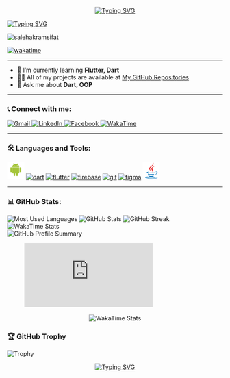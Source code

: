 <p align="center"><a href="https://git.io/typing-svg"><img src="https://readme-typing-svg.demolab.com?font=Fira+Code&pause=1000&color=AC0000&center=true&vCenter=true&width=435&lines=Welcome+to+my+profile" alt="Typing SVG" /></a></p></div>

  [![Typing SVG](https://readme-typing-svg.demolab.com?font=Fira+Code&weight=600&size=26&duration=3200&pause=800&color=00D4FF&center=true&vCenter=true&width=900&lines=Hi,+I'm+Saleh+Akram+Sifat+)](https://git.io/typing-svg)

<p align="left">
  <img src="https://komarev.com/ghpvc/?username=salehakramsifat&label=Profile%20views&color=0e75b6&style=flat" alt="salehakramsifat" />
</p>

<p align="left">
  <a href="https://wakatime.com/@294524e8-d5b9-4f7a-847e-a08b37065282">
    <img src="https://wakatime.com/badge/user/294524e8-d5b9-4f7a-847e-a08b37065282.svg" alt="wakatime" />
  </a>
  
</p>


---

- 🌱 I’m currently learning **Flutter, Dart**
- 👨‍💻 All of my projects are available at [My GitHub Repositories](https://github.com/salehakramsifat?tab=repositories)
- 💬 Ask me about **Dart, OOP**

---

<h3 align="left">📞 Connect with me:</h3>
<p align="left">
  <a href="mailto:salehakramsifat@gmail.com" target="_blank">
    <img src="https://img.shields.io/badge/Gmail-D14836?logo=gmail&logoColor=white&style=for-the-badge" alt="Gmail"/>
  </a>
  <a href="https://linkedin.com/in/salehakramsifat" target="_blank">
    <img src="https://img.shields.io/badge/LinkedIn-0A66C2?logo=linkedin&logoColor=white&style=for-the-badge" alt="LinkedIn"/>
  </a>
  <a href="https://fb.com/salehakramsifat" target="_blank">
    <img src="https://img.shields.io/badge/Facebook-1877F2?logo=facebook&logoColor=white&style=for-the-badge" alt="Facebook"/>
  </a>
  <a href="https://wakatime.com/@salehakramsifat" target="_blank">
    <img src="https://img.shields.io/badge/WakaTime-000000?logo=wakatime&logoColor=white&style=for-the-badge" alt="WakaTime"/>
  </a>
</p>

---

<h3 align="left">🛠️ Languages and Tools:</h3>
<p align="left">
  <a href="https://developer.android.com" target="_blank"><img src="https://raw.githubusercontent.com/devicons/devicon/master/icons/android/android-original-wordmark.svg" alt="android" width="40" height="40"/></a>
  <a href="https://dart.dev" target="_blank"><img src="https://www.vectorlogo.zone/logos/dartlang/dartlang-icon.svg" alt="dart" width="40" height="40"/></a>
  <a href="https://flutter.dev" target="_blank"><img src="https://www.vectorlogo.zone/logos/flutterio/flutterio-icon.svg" alt="flutter" width="40" height="40"/></a>
  <a href="https://firebase.google.com/" target="_blank"><img src="https://www.vectorlogo.zone/logos/firebase/firebase-icon.svg" alt="firebase" width="40" height="40"/></a>
  <a href="https://git-scm.com/" target="_blank"><img src="https://www.vectorlogo.zone/logos/git-scm/git-scm-icon.svg" alt="git" width="40" height="40"/></a>
  <a href="https://figma.com/" target="_blank"><img src="https://www.vectorlogo.zone/logos/figma/figma-icon.svg" alt="figma" width="40" height="40"/></a>
  <a href="https://www.java.com" target="_blank"><img src="https://raw.githubusercontent.com/devicons/devicon/master/icons/java/java-original.svg" alt="java" width="40" height="40"/></a>
</p>

---

### 📊 GitHub Stats:
 
  <img src="https://github-readme-stats.vercel.app/api/top-langs/?username=SalehAkramSifat&layout=compact&theme=radical&hide_border=true" alt="Most Used Languages" />
  
  <img src="https://github-readme-stats.vercel.app/api?username=SalehAkramSifat&show_icons=true&theme=radical&hide_border=true&count_private=true" alt="GitHub Stats" />
  
  <img src="https://github-readme-streak-stats.herokuapp.com/?user=SalehAkramSifat&theme=radical&hide_border=true" alt="GitHub Streak" />
  
  <img src="https://github-readme-stats.vercel.app/api/wakatime?username=salehakramsifat&theme=midnight-purple&hide_border=true" alt="WakaTime Stats" />

  <div align="left">

  <img src="https://github-profile-summary-cards.vercel.app/api/cards/profile-details?username=SalehAkramSifat&theme=transparent" alt="GitHub Profile Summary" />
  <figure><embed src="https://wakatime.com/share/@SalehAkramSifat/f6a73901-64e3-4858-b802-46a6440ec408.svg"></embed></figure>
  <p align="center">
  <img src="https://wakatime.com/share/@SalehAkramSifat/f6a73901-64e3-4858-b802-46a6440ec408.svg" alt="WakaTime Stats"/>
</p>

</div>


### 🏆 GitHub Trophy

![Trophy](https://github-profile-trophy.vercel.app/?username=salehakramsifat&theme=discord&no-frame=false&no-bg=true&margin-w=4)

<div align="center"><a href="https://git.io/typing-svg"><img src="https://readme-typing-svg.demolab.com?font=Fira+Code&pause=1000&color=AC0000&center=true&vCenter=true&width=435&lines=.+.+.+thanks+for+passing+by+.+.+." alt="Typing SVG" /></a>
</div>
